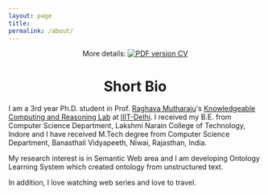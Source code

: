 ```yaml
---
layout: page
title: 
permalink: /about/
---
```


<p align="center">
    More details: 
    <a href="https://www.dropbox.com/s/mgwiep5aiesis9q/CV_Jingbo_Shang_20181125.pdf?dl=1">
        <img alt="PDF version CV" src="https://img.shields.io/badge/Curriculum Vitae-PDF-blue.svg">
    </a>
</p>


# <center>Short Bio</center>

I am a 3rd year Ph.D. student in Prof. [Raghava Mutharaju](http://raghavam.github.io/)'s [Knowledgeable Computing and Reasoning Lab](https://kracr-website.web.app/) at [IIIT-Delhi](https://www.iiitd.ac.in/). I received my B.E. from Computer Science Department, Lakshmi Narain College of Technology, Indore and I have received M.Tech degree from Computer Science Department, Banasthali Vidyapeeth, Niwai, Rajasthan, India.

My research interest is in Semantic Web area and I am developing Ontology Learning System which created ontology from unstructured text.

In addition, I love watching web series and love to travel.